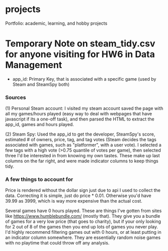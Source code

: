 # projects
Portfolio: academic, learning, and hobby projects


# Temporary Note on steam_tidy.csv for anyone visiting for HW6 in Data Management

* app_id: Primary Key, that is associated with a specific game (used by Steam and SteamSpy both)

### Sources

(1) Personal Steam account: I visited my steam account saved the page with all my games/hours played (easy way to deal with webpages that have javascript if its a one-off task), and then parsed the HTML to extract the app_id, games and hours played.

(2) Steam Spy: Used the app_id to get the developer, SteamSpy's score, estimated # of owners, price, tag, and tag votes (Steam decides the tags associated with games, such as "platformer", with a user vote). I selected a few tags with a high vote (>0.75 quantile of votes per game), then selected three I'd be interested in from knowing my own tastes. These make up last columns on the far right, and were made indicator columns to keep things tidy.

### A few things to account for

Price is rendered without the dollar sign just due to api I used to collect the data. Correcting it is simple, just do price \* 0.01. Otherwise you'd have 39.99 as 3999, which is way more expensive than the actual cost.

Several games have 0 hours played. These are things I've gotten from sites like https://www.humblebundle.com/ (mostly that). They give you a bundle of games for a very low price (that goes to charity), but if your only looking for 2 out of 8 of the games then you end up lots of games you never play. 
I'd highly recommend filtering games out with 0 hours, or at least putting in an indicator column somewhere. They are essentially random noise games with no playtime that could throw off any analysis.
